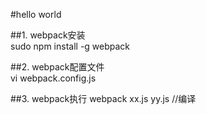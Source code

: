 #hello world

##1. webpack安装  
sudo npm install -g webpack

##2. webpack配置文件  
vi webpack.config.js  

##3. webpack执行
webpack xx.js yy.js //编译

